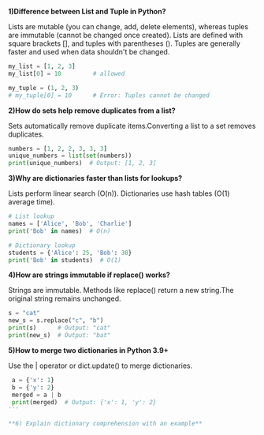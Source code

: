                                   
**1)Difference between List and Tuple in Python?**
  
  Lists are mutable (you can change, add, delete elements), whereas tuples are immutable (cannot be changed once created).
  Lists are defined with square brackets [], and tuples with parentheses ().
  Tuples are generally faster and used when data shouldn't be changed.


 ```python
 my_list = [1, 2, 3]
 my_list[0] = 10         # allowed

 my_tuple = (1, 2, 3)
 # my_tuple[0] = 10      # Error: Tuples cannot be changed
```

**2)How do sets help remove duplicates from a list?**

  Sets automatically remove duplicate items.Converting a list to a set removes duplicates.

  ```python
  numbers = [1, 2, 2, 3, 3, 3]
  unique_numbers = list(set(numbers))
  print(unique_numbers)  # Output: [1, 2, 3]
  ```

**3)Why are dictionaries faster than lists for lookups?**

  Lists perform linear search (O(n)).
  Dictionaries use hash tables (O(1) average time).

  ```python
  # List lookup
 names = ['Alice', 'Bob', 'Charlie']
 print('Bob' in names)  # O(n)

 # Dictionary lookup
 students = {'Alice': 25, 'Bob': 30}
 print('Bob' in students)  # O(1)
 ```

**4)How are strings immutable if replace() works?**

  Strings are immutable. Methods like replace() return a new string.The original string remains unchanged.

   ```python
   s = "cat"
   new_s = s.replace("c", "b")
   print(s)      # Output: "cat"
   print(new_s)  # Output: "bat"
```

**5)How to merge two dictionaries in Python 3.9+**

  Use the | operator or dict.update() to merge dictionaries.

  ```python
   a = {'x': 1}
   b = {'y': 2}
   merged = a | b
   print(merged)  # Output: {'x': 1, 'y': 2}
  '''

**6) Explain dictionary comprehension with an example**


  
  

  
   

